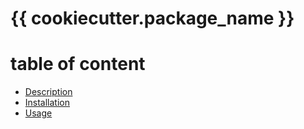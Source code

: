 # {{ cookiecutter.package_name }}

# table of content

* [Description](./docs/index.md)
* [Installation](./docs/installation.md)
* [Usage](./docs/usage.md)
